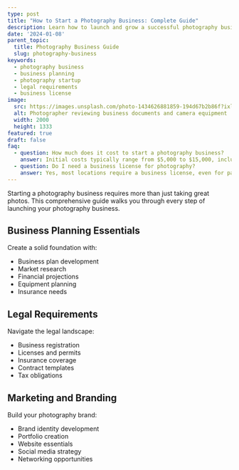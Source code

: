 ```yaml
---
type: post
title: "How to Start a Photography Business: Complete Guide"
description: Learn how to launch and grow a successful photography business with our comprehensive guide to business planning, legal requirements, and marketing strategies.
date: '2024-01-08'
parent_topic:
  title: Photography Business Guide
  slug: photography-business
keywords:
  - photography business
  - business planning
  - photography startup
  - legal requirements
  - business license
image:
  src: https://images.unsplash.com/photo-1434626881859-194d67b2b86f?ixlib=rb-4.0.3&q=80&w=2000&auto=format&fit=crop
  alt: Photographer reviewing business documents and camera equipment
  width: 2000
  height: 1333
featured: true
draft: false
faq:
  - question: How much does it cost to start a photography business?
    answer: Initial costs typically range from $5,000 to $15,000, including basic camera gear, software, insurance, licenses, and marketing materials. However, you can start with less by gradually building your equipment collection.
  - question: Do I need a business license for photography?
    answer: Yes, most locations require a business license, even for part-time photographers. You'll also need insurance, contracts, and proper tax registration.
---
```


Starting a photography business requires more than just taking great photos. This comprehensive guide walks you through every step of launching your photography business.

## Business Planning Essentials

Create a solid foundation with:
- Business plan development
- Market research
- Financial projections
- Equipment planning
- Insurance needs

## Legal Requirements

Navigate the legal landscape:
- Business registration
- Licenses and permits
- Insurance coverage
- Contract templates
- Tax obligations

## Marketing and Branding

Build your photography brand:
- Brand identity development
- Portfolio creation
- Website essentials
- Social media strategy
- Networking opportunities
